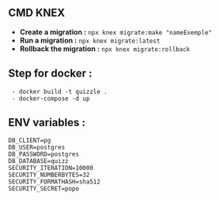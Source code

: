 ## CMD KNEX

- **Create a migration :** `npx knex migrate:make "nameExemple"`
- **Run a migration :** `npx knex migrate:latest`
- **Rollback the migration :** `npx knex migrate:rollback`

## Step for docker :

```
 - docker build -t quizzle .
 - docker-compose -d up
```

## ENV variables :

```
DB_CLIENT=pg
DB_USER=postgres
DB_PASSWORD=postgres
DB_DATABASE=quizz
SECURITY_ITERATION=10000
SECURITY_NUMBERBYTES=32
SECURITY_FORMATHASH=sha512
SECURITY_SECRET=popo
```
